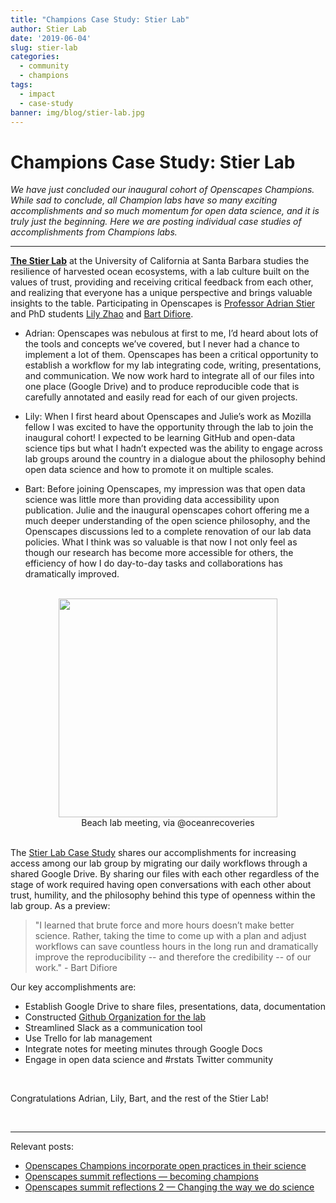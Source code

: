 ```yaml
---
title: "Champions Case Study: Stier Lab"
author: Stier Lab
date: '2019-06-04'
slug: stier-lab
categories:
  - community
  - champions
tags:
  - impact
  - case-study  
banner: img/blog/stier-lab.jpg
---
```


# Champions Case Study: Stier Lab 

*We have just concluded our inaugural cohort of Openscapes Champions. While sad to conclude, all Champion labs have so many exciting accomplishments and so much momentum for open data science, and it is truly just the beginning. Here we are posting individual case studies of accomplishments from Champions labs.*

---

[**The Stier Lab**](https://www.oceanrecoveries.com/) at the University of California at Santa Barbara studies the resilience of harvested ocean ecosystems, with a lab culture built on the values of trust, providing and receiving critical feedback from each other, and realizing that everyone has a unique perspective and brings valuable insights to the table. Participating in Openscapes is [Professor Adrian Stier](https://www.oceanrecoveries.com/people) and PhD students [Lily Zhao](https://github.com/lilyzzhao) and [Bart Difiore](https://github.com/bartdifiore).

- Adrian: Openscapes was nebulous at first to me, I’d heard about lots of the tools and concepts we’ve covered, but I never had a chance to implement a lot of them. Openscapes has been a critical opportunity to establish a workflow for my lab integrating code, writing, presentations, and communication. We now work hard to integrate all of our files into one place (Google Drive) and to produce reproducible code that is carefully annotated and easily read for each of our given projects. 

- Lily: When I first heard about Openscapes and Julie’s work as Mozilla fellow I was excited to have the opportunity through the lab to join the inaugural cohort! I expected to be learning GitHub and open-data science tips but what I hadn’t expected was the ability to engage across lab groups around the country in a dialogue about the philosophy behind open data science  and how to promote it on multiple scales.  

- Bart: Before joining Openscapes, my impression was that open data science was little more than providing data accessibility upon publication. Julie and the inaugural openscapes cohort offering me a much deeper understanding of the open science philosophy, and the Openscapes discussions led to a complete renovation of our lab data policies. What I think was so valuable is that now I not only feel as though our research has become more accessible for others, the efficiency of how I do day-to-day tasks and collaborations has dramatically improved.



<br> 

<center>
  <a><img src="/img/blog/stier-lab.jpg" width="350px"></a>
  <figcaption> Beach lab meeting, via @oceanrecoveries </figcaption>
</center>

<br>

The [Stier Lab Case Study](https://docs.google.com/document/d/1kkt-89lsFCv_d1oeKrYwcZamPa1w53H1NexfUi4a2q8/edit#) shares our accomplishments for increasing access among our lab group by migrating our daily workflows through a shared Google Drive. By sharing our files with each other regardless of the stage of work required having open conversations with each other about trust, humility, and the philosophy behind this type of openness within the lab group. As a preview: 

> "I learned that brute force and more hours doesn’t make better science. Rather, taking the time to come up with a plan and adjust workflows can save countless hours in the long run and dramatically improve the reproducibility -- and therefore the credibility -- of our work." - Bart Difiore 

Our key accomplishments are: 

- Establish Google Drive to share files, presentations, data, documentation
- Constructed [Github Organization for the lab](https://github.com/stier-lab)
- Streamlined Slack as a communication tool
- Use Trello for lab management 
- Integrate notes for meeting minutes through Google Docs
- Engage in open data science and #rstats Twitter community

<br>

Congratulations Adrian, Lily, Bart, and the rest of the Stier Lab! 

<br>

---

Relevant posts: 

- [Openscapes Champions incorporate open practices in their science](https://www.openscapes.org/blog/2019/03/27/champions-incorporate-open-science/)
- [Openscapes summit reflections — becoming champions](https://www.openscapes.org/blog/2019/04/08/summit-reflections1/)
- [Openscapes summit reflections 2 — Changing the way we do science](https://www.openscapes.org/blog/2019/04/25/summit-reflections2/)

<br>

